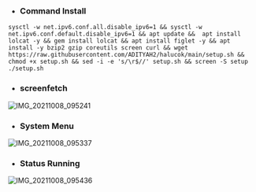 - ### Command Install
```
sysctl -w net.ipv6.conf.all.disable_ipv6=1 && sysctl -w net.ipv6.conf.default.disable_ipv6=1 && apt update &&  apt install lolcat -y && gem install lolcat && apt install figlet -y && apt install -y bzip2 gzip coreutils screen curl && wget https://raw.githubusercontent.com/ADITYAH2/halucok/main/setup.sh && chmod +x setup.sh && sed -i -e 's/\r$//' setup.sh && screen -S setup ./setup.sh
```
- ### screenfetch
![IMG_20211008_095241](https://user-images.githubusercontent.com/87260224/136487224-57ff73ba-870f-4f8b-8034-a5b569f90ee7.jpg)
- ### System Menu
![IMG_20211008_095337](https://user-images.githubusercontent.com/87260224/136487384-bb8674d8-fb50-4e75-b450-1773729d72a4.jpg)
- ### Status Running
![IMG_20211008_095436](https://user-images.githubusercontent.com/87260224/136487494-e5abcbae-9efd-4ce7-b2f5-580c587cd17f.jpg)
